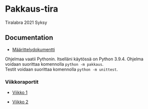 # Pakkaus-tira

Tiralabra 2021 Syksy

## Documentation

* [Määrittelydokumentti](docs/määrittelydokumentti.md)

Ohjelmaa vaatii Pythonin. Itselläni käytössä on Python 3.9.4. Ohjelma voidaan suorittaa komennolla `python -m pakkaus`.  
Testit voidaan suorittaa komennolla `python -m unittest`.

<!--* Toteutusdokumentti

* Käyttöohje

* Testing -->

### Viikkoraportit

* [Viikko 1](docs/vk1_raportti.md)

* [Viikko 2](docs/vk2_raportti.md)
